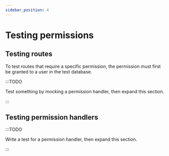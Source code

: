 ```yaml
---
sidebar_position: 4
---
```


# Testing permissions

## Testing routes

To test routes that require a specific permission, the permission must first be granted to a user in the test database.

:::TODO

Test something by mocking a permission handler, then expand this section.

:::

## Testing permission handlers

:::TODO

Write a test for a permission handler, then expand this section.

:::
